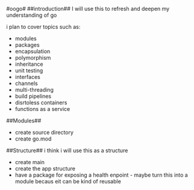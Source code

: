 #oogo#
##introduction##
I will use this to refresh and deepen my understanding of go

i plan to cover topics such as:
- modules
- packages
- encapsulation
- polymorphism
- inheritance
- unit testing
- interfaces
- channels
- multi-threading
- build pipelines
- disrtoless containers
- functions as a service

##Modules##
- create source directory
- create go.mod

##Structure##
i think i will use this as a structure
- create main
- create the app structure
- have a package for exposing a health enpoint - maybe turn this into a module becaus eit can be kind of reusable
